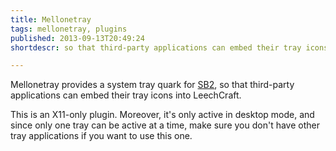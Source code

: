 ```yaml
---
title: Mellonetray
tags: mellonetray, plugins
published: 2013-09-13T20:49:24
shortdescr: so that third-party applications can embed their tray icons into LeechCraft

---
```


Mellonetray provides a system tray quark for [SB2](/plugins-sb2), so
that third-party applications can embed their tray icons into
LeechCraft.

This is an X11-only plugin. Moreover, it's only active in desktop mode,
and since only one tray can be active at a time, make sure you don't
have other tray applications if you want to use this one.
